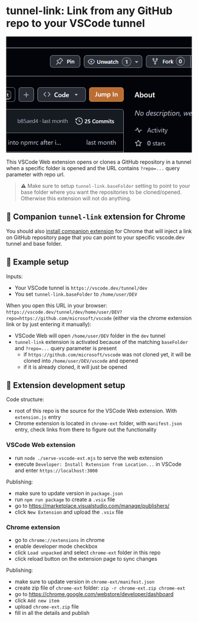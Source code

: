 # tunnel-link: Link from any GitHub repo to your VSCode tunnel

![tunnel-link screenshot](chrome-ext/screenshot.png)

This VSCode Web extension opens or clones a GitHub repository in a tunnel when a specific folder is opened and the URL contains `?repo=...` query parameter with repo url.

> ⚠️ Make sure to setup `tunnel-link.baseFolder` setting to point to your base folder where you want the repositories to be cloned/opened. Otherwise this extension will not do anything.

## 🔗 Companion `tunnel-link` extension for Chrome

You should also [install companion extension]([here](https://chromewebstore.google.com/detail/tunnel-link/mmnknemeobjjnfkcphlngcpfbimlkojb)) for Chrome that will inject a link on GitHub repository page that you can point to your specific vscode.dev tunnel and base folder.

## 👀 Example setup

Inputs:
- Your VSCode tunnel is `https://vscode.dev/tunnel/dev`
- You set `tunnel-link.baseFolder` to `/home/user/DEV`

When you open this URL in your browser:
`https://vscode.dev/tunnel/dev/home/user/DEV?repo=https://github.com/microsoft/vscode` (either via the chrome extension link or by just entering it manually):
- VSCode Web will open `/home/user/DEV` folder in the `dev` tunnel
- `tunnel-link` extension is activated because of the matching `baseFolder` and `?repo=...` query parameter is present
  - if `https://github.com/microsoft/vscode` was not cloned yet, it will be cloned into `/home/user/DEV/vscode` and opened
  - if it is already cloned, it will just be opened

## 🔨 Extension development setup

Code structure:
- root of this repo is the source for the VSCode Web extension. With `extension.js` entry
- Chrome extension is located in `chrome-ext` folder, with `manifest.json` entry, check links from there to figure out the functionality


### VSCode Web extension

- run `node ./serve-vscode-ext.mjs` to serve the web extension
- execute `Developer: Install Rxtension from Location...` in VSCode and enter `https://localhost:3000`

Publishing:
- make sure to update version in `package.json`
- run `npm run package` to create a `.vsix` file
- go to https://marketplace.visualstudio.com/manage/publishers/<your-publisher-name>
- click `New Extension` and upload the `.vsix` file

### Chrome extension

- go to `chrome://extensions` in chrome
- enable developer mode checkbox
- click `Load unpacked` and select `chrome-ext` folder in this repo
- click reload button on the extension page to sync changes

Publishing:
- make sure to update version in `chrome-ext/manifest.json`
- create zip file of `chrome-ext` folder: `zip -r chrome-ext.zip chrome-ext`
- go to https://chrome.google.com/webstore/developer/dashboard
- click `Add new item`
- upload `chrome-ext.zip` file
- fill in all the details and publish
